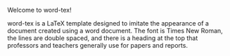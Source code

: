 Welcome to word-tex!

word-tex is a LaTeX template designed to imitate the appearance of a document created using a word document. The font is Times New Roman, the lines are double spaced, and there is a heading at the top that professors and teachers generally use for papers and reports.

